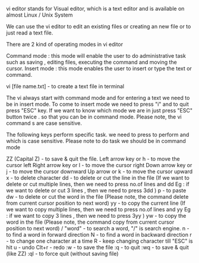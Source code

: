 vi editor stands for Visual editor, which is a text editor and is available on almost Linux / Unix System

We can use the vi editor to edit an existing files or creating an new file or to just read a text file.

There are 2 kind of operating modes in vi editor
 
Command mode :  this mode will enable the user to do administrative task such as saving , editing files, executing the command and moving the cursor. 
Insert mode : this mode enables the user to insert or type the text or command.
 
vi [file name.txt] - to create a text file in terminal 

The vi always start with command mode and for entering a text we need to be in insert mode. 
To come to insert mode we need to press "i" and to quit press "ESC" key.
 If we want to know which mode we are in just press "ESC" button twice . so that you can be in command mode.
Please note, the vi command s are case sensitive. 
    
The following keys perform specific task. we need to press to perform and which is case sensitive. 
Please note to do task we should be in command mode

ZZ (Capital Z)            - to save & quit the file.
Left arrow key or h    - to move the cursor left
Right arrow key or l   - to move the cursor right
Down arrow key or j	- to move the cursor downward
Up arrow or k				- to move the cursor upward
x									- to delete character
dd 								- to delete or cut the line in the file
(If we want to delete or cut multiple lines, then we need to press no.of lines and dd 
Eg : if we want to delete or cut 3 lines , then we need to press 3dd )
p									- to paste 
dw								- to delete or cut the word in the file
(Please note, the command delete from current cursor position  to next word)
yy								- to copy the current line
(If we want to copy multiple lines, then we need to press no.of lines and yy
Eg : if we want to copy 3 lines , then we need to press 3yy )
yw								- to copy the word in the file
(Please note, the command copy from current cursor position  to next word)
/ "word"						- to search a word, "/" is search engine.
n									- to find a word in forward direction
N									- to find a word in backward direction
r									- to change one character at a time
R 								- keep changing character till "ESC" is hit
u									- undo 
Clt+r 							- redo
:w                                - to save the file
:q                                 - to quit
:wq                              - to save & quit (like ZZ)
:ql 								- to force quit (without saving file)